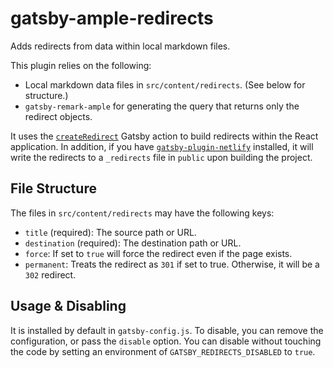 # gatsby-ample-redirects

Adds redirects from data within local markdown files.

This plugin relies on the following:

- Local markdown data files in `src/content/redirects`. (See below for structure.)
- `gatsby-remark-ample` for generating the query that returns only the redirect objects.

It uses the [`createRedirect`](https://www.gatsbyjs.org/docs/actions/#createRedirect) Gatsby action to build redirects within the React application. In addition, if you have [`gatsby-plugin-netlify`](https://www.gatsbyjs.org/packages/gatsby-plugin-netlify/) installed, it will write the redirects to a `_redirects` file in `public` upon building the project.

## File Structure

The files in `src/content/redirects` may have the following keys:

- `title` (required): The source path or URL.
- `destination` (required): The destination path or URL.
- `force`: If set to `true` will force the redirect even if the page exists.
- `permanent`: Treats the redirect as `301` if set to true. Otherwise, it will be a `302` redirect.

## Usage & Disabling

It is installed by default in `gatsby-config.js`. To disable, you can remove the configuration, or pass the `disable` option. You can disable without touching the code by setting an environment of `GATSBY_REDIRECTS_DISABLED` to `true`.

